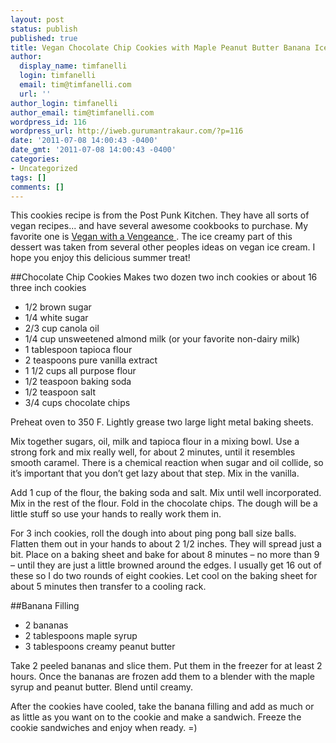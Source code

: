 ```yaml
---
layout: post
status: publish
published: true
title: Vegan Chocolate Chip Cookies with Maple Peanut Butter Banana Ice Cream
author:
  display_name: timfanelli
  login: timfanelli
  email: tim@timfanelli.com
  url: ''
author_login: timfanelli
author_email: tim@timfanelli.com
wordpress_id: 116
wordpress_url: http://iweb.gurumantrakaur.com/?p=116
date: '2011-07-08 14:00:43 -0400'
date_gmt: '2011-07-08 14:00:43 -0400'
categories:
- Uncategorized
tags: []
comments: []
---
```

This cookies recipe is from the Post Punk Kitchen. They have all sorts of vegan recipes... and have several awesome cookbooks to purchase. My favorite one is <a title="http://astore.amazon.com/yogstr-20/detail/1569243581" href="http://astore.amazon.com/yogstr-20/detail/1569243581">Vegan with a Vengeance </a>. The ice creamy part of this dessert was taken from several other peoples ideas on vegan ice cream. I hope you enjoy this delicious summer treat!

<!--more-->
##Chocolate Chip Cookies
Makes two dozen two inch cookies or about 16 three inch cookies

* 1/2 brown sugar
* 1/4 white sugar
* 2/3 cup canola oil
* 1/4 cup unsweetened almond milk (or your favorite non-dairy milk)
* 1 tablespoon tapioca flour
* 2 teaspoons pure vanilla extract
* 1 1/2 cups all purpose flour
* 1/2 teaspoon baking soda
* 1/2 teaspoon salt
* 3/4 cups chocolate chips

Preheat oven to 350 F. Lightly grease two large light metal baking sheets.

Mix together sugars, oil, milk and tapioca flour in a mixing bowl. Use a strong fork and mix really well, for about 2 minutes, until it resembles smooth caramel. There is a chemical reaction when sugar and oil collide, so it&rsquo;s important that you don&rsquo;t get lazy about that step. Mix in the vanilla.

Add 1 cup of the flour, the baking soda and salt. Mix until well incorporated. Mix in the rest of the flour. Fold in the chocolate chips. The dough will be a little stuff so use your hands to really work them in.

For 3 inch cookies, roll the dough into about ping pong ball size balls. Flatten them out in your hands to about 2 1/2 inches. They will spread just a bit. Place on a baking sheet and bake for about 8 minutes &ndash; no more than 9 &ndash; until they are just a little browned around the edges. I usually get 16 out of these so I do two rounds of eight cookies. Let cool on the baking sheet for about 5 minutes then transfer to a cooling rack.

##Banana Filling
* 2 bananas
* 2 tablespoons maple syrup
* 3 tablespoons creamy peanut butter<br />

Take 2 peeled bananas and slice them. Put them in the freezer for at least 2 hours. Once the bananas are frozen add them to a blender with the maple syrup and peanut butter. Blend until creamy.

After the cookies have cooled, take the banana filling and add as much or as little as you want on to the cookie and make a sandwich. Freeze the cookie sandwiches and enjoy when ready. =)
